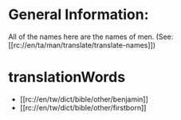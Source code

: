 # General Information:

All of the names here are the names of men. (See: [[rc://en/ta/man/translate/translate-names]])

# translationWords

* [[rc://en/tw/dict/bible/other/benjamin]]
* [[rc://en/tw/dict/bible/other/firstborn]]